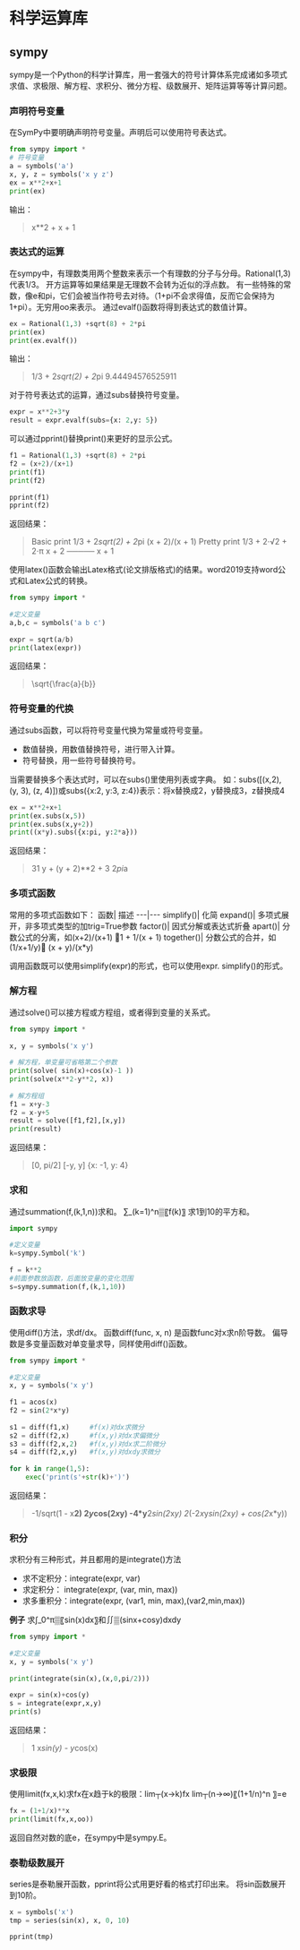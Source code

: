 # 科学运算库

## sympy

sympy是一个Python的科学计算库，用一套强大的符号计算体系完成诸如多项式求值、求极限、解方程、求积分、微分方程、级数展开、矩阵运算等等计算问题。

### 声明符号变量
在SymPy中要明确声明符号变量。声明后可以使用符号表达式。
```python
from sympy import *  
# 符号变量  
a = symbols('a')  
x, y, z = symbols('x y z')  
ex = x**2+x+1  
print(ex)  
```
输出：
> x**2 + x + 1

###	表达式的运算
在sympy中，有理数类用两个整数来表示一个有理数的分子与分母。Rational(1,3)代表1/3。
开方运算等如果结果是无理数不会转为近似的浮点数。
有一些特殊的常数，像e和pi，它们会被当作符号去对待。（1+pi不会求得值，反而它会保持为1+pi）。无穷用oo来表示。
通过evalf()函数将得到表达式的数值计算。
```python
ex = Rational(1,3) +sqrt(8) + 2*pi  
print(ex)  
print(ex.evalf())  
```

输出：
> 1/3 + 2*sqrt(2) + 2*pi
> 9.44494576525911


对于符号表达式的运算，通过subs替换符号变量。
```python
expr = x**2+3*y  
result = expr.evalf(subs={x: 2,y: 5})
```

可以通过pprint()替换print()来更好的显示公式。
```python
f1 = Rational(1,3) +sqrt(8) + 2*pi  
f2 = (x+2)/(x+1)  
print(f1)  
print(f2)  
  
pprint(f1)  
pprint(f2)
```

返回结果：
> Basic print
> 1/3 + 2*sqrt(2) + 2*pi
> (x + 2)/(x + 1)
> Pretty print
> 1/3 + 2⋅√2 + 2⋅π
> x + 2
> ─────
> x + 1

使用latex()函数会输出Latex格式(论文排版格式)的结果。word2019支持word公式和Latex公式的转换。
```python
from sympy import *  
  
#定义变量  
a,b,c = symbols('a b c')  
  
expr = sqrt(a/b)  
print(latex(expr)) 
```

返回结果：
> \sqrt{\frac{a}{b}}

###	符号变量的代换
通过subs函数，可以将符号变量代换为常量或符号变量。

- 数值替换，用数值替换符号，进行带入计算。
-	符号替换，用一些符号替换符号。

当需要替换多个表达式时，可以在subs()里使用列表或字典。
如：subs([(x,2), (y, 3), (z, 4)])或subs({x:2, y:3, z:4})表示：将x替换成2，y替换成3，z替换成4
```python
ex = x**2+x+1    
print(ex.subs(x,5))  
print(ex.subs(x,y+2))  
print((x*y).subs({x:pi, y:2*a}))  
```

返回结果：
> 31
> y + (y + 2)**2 + 3
> 2*pi*a

###	多项式函数

常用的多项式函数如下：
函数|	描述
---|---
simplify()|	化简
expand()|	多项式展开，非多项式类型的加trig=True参数
factor()|	因式分解或表达式折叠
apart()|	分数公式的分离，如(x+2)/(x+1) 1 + 1/(x + 1)
together()|	分数公式的合并，如(1/x+1/y) (x + y)/(x*y)

调用函数既可以使用simplify(expr)的形式，也可以使用expr. simplify()的形式。


###	解方程
通过solve()可以接方程或方程组，或者得到变量的关系式。
```python
from sympy import *  
  
x, y = symbols('x y')  
  
# 解方程，单变量可省略第二个参数  
print(solve( sin(x)+cos(x)-1 ))  
print(solve(x**2-y**2, x))  
  
# 解方程组  
f1 = x+y-3  
f2 = x-y+5  
result = solve([f1,f2],[x,y])  
print(result)  
```

返回结果：
> [0, pi/2]
> [-y, y]
> {x: -1, y: 4}

###	求和
通过summation(f,(k,1,n))求和。
∑_(k=1)^n▒〖f(k)〗
求1到10的平方和。
```python
import sympy  
  
#定义变量  
k=sympy.Symbol('k')  
  
f = k**2  
#前面参数放函数，后面放变量的变化范围  
s=sympy.summation(f,(k,1,10))  
```

###	函数求导
使用diff()方法，求df/dx。
函数diff(func, x, n) 是函数func对x求n阶导数。
偏导数是多变量函数对单变量求导，同样使用diff()函数。
```python
from sympy import *  
  
#定义变量  
x, y = symbols('x y')  
  
f1 = acos(x)  
f2 = sin(2*x*y)  
  
s1 = diff(f1,x)     #f(x)对dx求微分   
s2 = diff(f2,x)     #f(x,y)对dx求偏微分   
s3 = diff(f2,x,2)   #f(x,y)对dx求二阶微分   
s4 = diff(f2,x,y)   #f(x,y)对dxdy求微分  
  
for k in range(1,5):  
    exec('print(s'+str(k)+')')  
```


返回结果：
> -1/sqrt(1 - x**2)
> 2*y*cos(2*x*y)
> -4*y**2*sin(2*x*y)
> 2*(-2*x*y*sin(2*x*y) + cos(2*x*y))

###	积分
求积分有三种形式，并且都用的是integrate()方法
-	求不定积分：integrate(expr, var)
-	求定积分：   integrate(expr, (var, min, max))
-	求多重积分：integrate(expr, (var1, min, max),(var2,min,max))

**例子** 求∫_0^π▒〖sin⁡(x)dx〗和∬▒(sinx+cosy)dxdy

```python
from sympy import *  
  
#定义变量  
x, y = symbols('x y')  
  
print(integrate(sin(x),(x,0,pi/2)))  
  
expr = sin(x)+cos(y)  
s = integrate(expr,x,y)  
print(s)  
```

返回结果：
> 1
> x*sin(y) - y*cos(x)

###	求极限
使用limit(fx,x,k)求fx在x趋于k的极限：lim┬(x→k)⁡fx
lim┬(n→∞)⁡〖(1+1/n)^n 〗=e

```python
fx = (1+1/x)**x  
print(limit(fx,x,oo))  
```

返回自然对数的底e，在sympy中是sympy.E。

###	泰勒级数展开
series是泰勒展开函数，pprint将公式用更好看的格式打印出来。
将sin函数展开到10阶。

```python
x = symbols('x')  
tmp = series(sin(x), x, 0, 10)  

pprint(tmp) 
```



